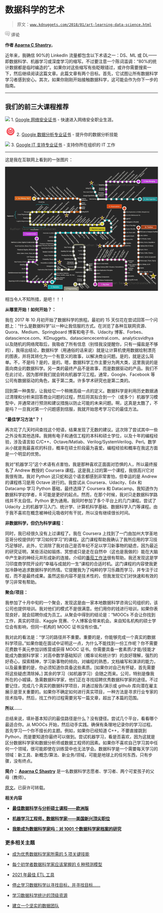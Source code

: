 # 数据科学的艺术

> 原文：[`www.kdnuggets.com/2018/01/art-learning-data-science.html`](https://www.kdnuggets.com/2018/01/art-learning-data-science.html)

![c](img/3d9c022da2d331bb56691a9617b91b90.png) 评论

**作者 [Aparna C Shastry](https://medium.com/@aparnack)**。

近年来，我确信 90%的 LinkedIn 流量都包含以下术语之一：DS、ML 或 DL——即数据科学、机器学习或深度学习的缩写。不过要注意一个陈词滥调：“80%的统计数据都是临时编造的”。如果你对这些缩写有些眨眼错过，或许你需要搜索一下，然后继续阅读这篇文章。此篇文章有两个目标。首先，它试图让所有数据科学学习者感到安心。其次，如果你刚刚开始接触数据科学，这可能会作为你下一步的指南。

* * *

## 我们的前三大课程推荐

![](img/0244c01ba9267c002ef39d4907e0b8fb.png) 1\. [Google 网络安全证书](https://www.kdnuggets.com/google-cybersecurity) - 快速进入网络安全职业生涯。

![](img/e225c49c3c91745821c8c0368bf04711.png) 2\. [Google 数据分析专业证书](https://www.kdnuggets.com/google-data-analytics) - 提升你的数据分析技能

![](img/0244c01ba9267c002ef39d4907e0b8fb.png) 3\. [Google IT 支持专业证书](https://www.kdnuggets.com/google-itsupport) - 支持你所在组织的 IT 工作

* * *

这是我在互联网上看到的一张图片：

![](img/29adf9ca572a8baf7db268dd512b1c21.png)

相当令人不知所措，是吧！！！

**从哪里开始！如何开始？：**

我在 2017 年 10 月初开始了数据科学的旅程。最初的 15 天仅花在尝试回答一个问题上：“什么是数据科学”以一种让我信服的方式。在浏览了各种互联网资源、Quora、Medium、Springboard 博客和电子书、Udacity 博客、Forbes、datascience.com、KDnuggets、datasciencecentral.com、analyticsvidhya 以及随机的网络爬取后，我吸收了所有信息（别怪我没提醒你，只有一撮盐是不够的），我得出结论，数据科学（用通俗的话来说）就是让计算机使用数据绘制漂亮的图表，并将其转化为一个有意义的故事，以解决商业问题。是的，就是这么简单。不，不是吗？是的，是的。嗯，数据科学工作主要分为两大类，这里我说的是面向商业的数据科学。另一类的最终产品不是故事，而是数据驱动的产品。我们不在此讨论，因为那样我们就会转向机器学习工程。通常，Google、Facebook 等公司有数据驱动的角色，属于第二类。许多学术研究也是第二类的。

回到第一种类型，让我给它一个稍微高级一点的定义。数据科学是利用历史数据通过清理和分析来回答商业问题的过程，然后将其拟合到一个（或多个）机器学习模型中，并通常进行预测和建议措施以防止可能的未来问题。啊，这真是太酷了，不是吗？一旦我对第一个问题感到信服，我就开始思考学习它的最佳方法。

**“最佳学习方法”？！**

再次花了几天时间查找这个短语，结果发现了无数的建议。这次除了尝试其中一些之外没有其他选择。我拥有电子和通信工程的本科和硕士学位，以及十年的编程经验，涉及语言如 C/C++、Octave/Matlab、Verilog/SystemVerilog、Perl。数学从小就是我最喜欢的科目，概率在硕士阶段最为喜爱。编程经验和概率在我这方面是一个明显的优势。

我对“机器学习”这个术语有点害怕，我是那种喜欢正面面对恐惧的人，所以最终报名了 Andrew 教授的 Coursera 课程。这是我上过的第一个课程，我很高兴它对我很有效。我对 Python 这只蛇和这个语言都感到非常害怕，但幸运的是 Andrew 的课程练习是用 Octave 进行的。我尝试从 Coursera、Udacity、Edx 和 Datacamp 学习 Python 基础，最终选择了 Coursera 和 Datacamp。我知道作为数据科学初学者，R 可能是更好的起点。然而，在那个时候，我对只走数据科学路线并不太自信。Python 更为通用。我同时参加了多个平台上的几门课程。尝试了 Udacity 上的机器学习入门、统计学、计算机科学基础、数据科学入门等课程。由于我不喜欢在概念被神经元吸收时有干扰，所以没有继续很长时间。

**非数据科学，但仍为科学课程：**

同时，我已经很久没有上过课程了。我在 Coursera 上找到了一门由加州大学圣地亚哥分校提供的“学习如何学习”的课程。这门课程帮助我确认了我所应用的学习技巧足够好。此外，它消除了我对自己是否年纪不足以学习新事物的疑虑，因为最近的研究证明，某些活动如锻炼、冥想或只是走在自然中（这也是我做的）能在大脑中产生新的神经元并形成新的连接。介绍的[番茄工作法](https://en.wikipedia.org/wiki/Pomodoro_Technique)很有帮助。我还发现这是学习印度商学院开设的“幸福与成就的一生”课程的合适时机。这门课程的内容使我更加冷静地追求数据科学的热情。它提醒我为了纯粹的学习乐趣而学习，并专注于过程，而不是最终成果。虽然这些内容不是技术性的，但我发现它们对快速和有效的学习非常有帮助。

**聚会/项目：**

我参加了十月中旬的一个聚会，发现这是由一家本地数据科学咨询公司组织的，该公司也提供培训。我对他们的模式不是很满意。他们用你的钱进行培训，如果你表现良好，就会招聘你成为员工。从聚会中得到的结论是：“MOOCs 不会让你找到工作，真实的项目、Kaggle 竞赛、个人博客会带来机会。来自知名机构的硕士学位会有影响，但同一机构的 MOOC 证书没有价值。”

我对此的看法是：“学习的路径并不重要。重要的是，你能够完成一个真实的数据科学项目。”如果你能在面试中证明这一点，为什么不能找到一份工作呢？你不需要花费数千美元参加训练营或获得 MOOC 证书。你需要具备一套素质/才能/技能才能成为数据科学家：对高中数学基础知识（概率论和统计学）的良好理解，强烈的好奇心，探索精神，学习新事物的倾向，对编程的熟悉，文档编写和演讲的能力，以及最重要的是，你必须知道你具备这些素质。[如果你对自己有怀疑，首先需要将这些疑虑清除掉。] 其余的学习（如机器学习）会随之而来。公司，特别是像我所在的小城镇，急需数据科学家，他们正在寻找招聘优秀数据科学家的途径。不过要记住，完成几个真实的数据科学项目，并通过报告/演示或 github 库向潜在雇主展示是至关重要的。如果你不确定如何进行真实项目，一种方法是寻求行业专家的技术指导。然后，找工作的过程需要另写一篇文章，超出了本篇的范围。

**所以……**

总结来说，填补基本知识的最佳路径是什么？没有捷径。尝试几个平台，看看哪个最适合你。从 MOOCs 开始，然后动手实践。确保有条理地记录你的学习过程。首先学习一个你不擅长的主题。例如，如果你已经知道 C++，不要直接跳到 Python，而是要知道你最终可以做到。尝试机器学习，看是否喜欢，因为这就是区分数据科学家和数据分析师或数据工程师的因素。如果你不喜欢自己学习其中任何一个领域，很可能即使在训练营中也无法学会。数据科学是一个需要每天学习的领域：新工具、新概念/算法、新业务/领域，可能是地球上的任何东西，只有步骤，没有终点。

**简介： [Aparna C Shastry](https://medium.com/@aparnack)** 是一名数据科学志愿者、学习者、两个可爱孩子的父母（教师）。

[原文](https://medium.com/@aparnack/the-art-of-learning-data-science-65b9f703f932)。已获许可转载。

**相关内容**

+   [**最佳数据科学与分析硕士课程——欧洲版**](https://www.kdnuggets.com/2017/12/best-masters-data-science-analytics-europe.html)

+   [**机器学习工程师，数据科学家——美国新兴顶尖职位**](https://www.kdnuggets.com/2017/12/linkedin-machine-learning-data-scientist-top-jobs.html)

+   [**我能成为数据科学家吗：对 1001 个数据科学家档案的研究**](https://www.kdnuggets.com/2017/12/research-1001-data-scientist-profiles.html)

### 更多相关主题

+   [成为优秀数据科学家所需的 5 项关键技能](https://www.kdnuggets.com/2021/12/5-key-skills-needed-become-great-data-scientist.html)

+   [每个初学者数据科学家应该掌握的 6 种预测模型](https://www.kdnuggets.com/2021/12/6-predictive-models-every-beginner-data-scientist-master.html)

+   [2021 年最佳 ETL 工具](https://www.kdnuggets.com/2021/12/mozart-best-etl-tools-2021.html)

+   [停止学习数据科学以寻找目标，并寻找目标……](https://www.kdnuggets.com/2021/12/stop-learning-data-science-find-purpose.html)

+   [学习数据科学统计的顶级资源](https://www.kdnuggets.com/2021/12/springboard-top-resources-learn-data-science-statistics.html)

+   [建立一个坚实的数据团队](https://www.kdnuggets.com/2021/12/build-solid-data-team.html)
